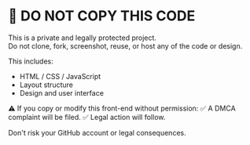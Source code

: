 # 🚫 DO NOT COPY THIS CODE

This is a private and legally protected project.  
Do not clone, fork, screenshot, reuse, or host any of the code or design.

This includes:
- HTML / CSS / JavaScript
- Layout structure
- Design and user interface

⚠️ If you copy or modify this front-end without permission:
✅ A DMCA complaint will be filed.
✅ Legal action will follow.

Don't risk your GitHub account or legal consequences.